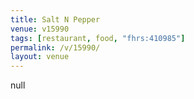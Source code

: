 ```yaml
---
title: Salt N Pepper
venue: v15990
tags: [restaurant, food, "fhrs:410985"]
permalink: /v/15990/
layout: venue
---
```

null